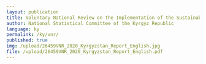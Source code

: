 ```yaml
---
layout: publication
title: Voluntary National Review on the Implementation of the Sustainable Development Goals in the Kyrgyz Republic 
author: National Statistical Committee of the Kyrgyz Republic
language: ky
permalink: /ky/vnr/
published: true
img: /upload/26459VNR_2020_Kyrgyzstan_Report_English.jpg
file: /upload/26459VNR_2020_Kyrgyzstan_Report_English.pdf
---
```

